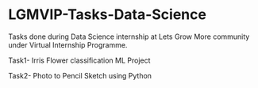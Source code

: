 # LGMVIP-Tasks-Data-Science
Tasks done during Data Science internship at Lets Grow More community under Virtual Internship Programme.

Task1- Irris Flower classification ML Project

Task2- Photo to Pencil Sketch using Python

